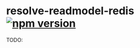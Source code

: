 
# **resolve-readmodel-redis** [![npm version](https://badge.fury.io/js/resolve-readmodel-redis.svg)](https://badge.fury.io/js/resolve-readmodel-redis)

TODO: